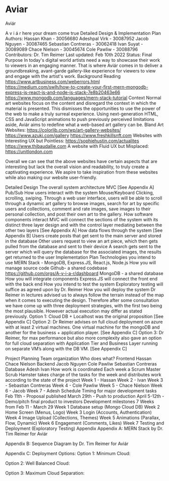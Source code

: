 # Aviar
Aviár


A v i á r
here your dream come true
Detailed Design & Implementation Plan 
Authors:
Hassan Khan - 30056680
Adeshpal Virk - 30087952
Jacob Nguyen - 30087465
	Sebastian Contreras - 30062418
	Ivan Suyat - 30089089
Chace Nielson - 30045674
	Cole Pawliw - 30088796 
Contributors: Dr. Tim Reimer 
Last updated: Feb 10th 2022
Status: Final 
Purpose 
In today's digital world artists need a way to showcase their work to viewers in an engaging manner. That is where Aviár comes in to deliver a groundbreaking, avant-garde gallery-like experience for viewers to view and engage with the artist's work. 
Background Reading 
https://www.artbusiness.com/weberrors.html
https://medium.com/swlh/how-to-create-your-first-mern-mongodb-express-js-react-js-and-node-js-stack-7e8b20463e66
https://www.mongodb.com/languages/mern-stack-tutorial
Context 
Normal art websites focus on the content and disregard the context in which the material is presented. This dismisses the opportunities to use the power of the web to make a truly surreal experience. Using next-generation HTML, CSS and JavaScript animations to push previously perceived limitations aside, Aviár aims to redefine what a web-based art gallery can be. 
Bland Art Websites:
https://colorlib.com/wp/art-gallery-websites/
https://www.azuki.com/gallery
https://www.freshkillsnft.com
Websites with Interesting UX but Pointless:
https://sophiehustin.com/actualites
https://www.thibaudallie.com
A website with Fluid UX but Misplaced:
https://unitlondon.com

Overall we can see that the above websites have certain aspects that are interesting but lack the overall vision and readability, to truly create a captivating experience. We aspire to take inspiration from these websites while also making our website user-friendly. 


Detailed Design 
The overall system architecture 
MVC [See Appendix A]
Pub/Sub 
How users interact with the system
Mouse/Keyboard
Clicking, scrolling, swiping.
Through a web user interface, users will be able to scroll through a dynamic art gallery to browse images, search for art by specific users and collections, comment and rate images, save images to their personal collection, and post their own art to the gallery.
How software components interact
MVC will connect the sections of the system with its distinct three layer design and with the control layer mediating between the other two layers [See Appendix A]
How data flows through the system [See Appendix B]
Users create posts that get sent to the main server and stored in the database
Other users request to view an art piece, which then gets pulled from the database and sent to their device
A search gets sent to the server which will query the database for the associated images, the results get returned to the user
Implementation Plan 
Technologies you intend to use 
MERN Stack - MongoDB, Express.JS, React.js, Node.js 
How you will manage source code 
Github- a shared codebase
https://github.com/orgs/A-v-i-a-r/dashboard
MongoDB - a shared database
How you will integrate components 
Express.JS will connect the front end with the back end
How you intend to test the system 
Exploratory testing will suffice as agreed upon by Dr. Reimer
How you will deploy the system
Dr Reimer in lectures advised us to always follow the terrain instead of the map when it comes to executing the design. Therefore after some consultation we have come up with three deployment strategies, with the first two being the most plausible. However actual execution may differ as stated previously. 
Option 1: Cloud DB + Localhost was the original proposition [See Appendix C]
Option 2: Dr Reimer advises on full cloud deployment on azure with at least 2 virtual machines. One virtual machine for the mongoDB and another for the business + application player. [See Appendix C]
Option 3: Dr Reimer, for max performance but also more complexity also gave an option for full cloud separation with Application Tier and Business Layer running on separate VM’s along with the DB VM. [See Appendix C]


Project Planning
Team organization 
Who does what? 
Frontend 
Hassan
Chace Nielson
Backend
Jacob Nguyen
Cole Pawliw
Sebastian Contreras
Database
Adesh
Ivan
How work is coordinated 
Each week a Scrum Master Scrub Hamster takes charge of the tasks for the week and distributes work according to the state of the project
Week 1 - Hassan
Week 2 - Ivan
Week 3 - Sebastian Contreras
Week 4 - Cole Pawliw
Week 5 - Chace Nielson
Week 6 - Jacob
Week 7 - Adesh
Schedule 
Timing for major development tasks
Feb 11th - Proposal published
March 29th - Push to production 
April 5-12th - Demo/pitch final product to investors
Development milestones 7 Weeks from Feb 11 - March 29
Week 1 Database setup (Mongo Cloud DB)
Week 2 Home Screen (Menus, Logo)
Week 3 Login (Accounts, Authentication)
Week 4 Image Upload (Collections, Themes)
Week 5 Animations (Parallax, Flow, Dynamic)
Week 6 Engagement (Comments, Likes)
Week 7 Testing and Deployment (Exploratory Testing)
Appendix 
Appendix A: MERN Stack by Dr. Tim Reimer for Aviár


Appendix B: Sequence Diagram by Dr. Tim Reimer for Aviár

Appendix C: Deployment Options:
Option 1: Minimum Cloud:

Option 2: Well Balanced Cloud:

Option 3: Maximum Cloud Separation:
